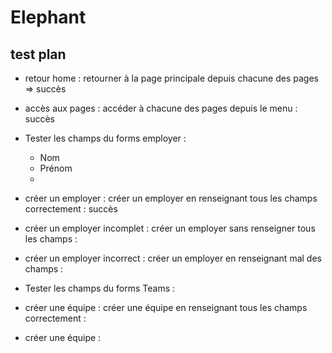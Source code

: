 # Elephant


## test plan
  - retour home : retourner à la page principale depuis chacune des pages => succès
  - accès aux pages : accéder à chacune des pages depuis le menu : succès

  - Tester les champs du forms employer :
    - Nom
    - Prénom
    - 
  - créer un employer : créer un employer en renseignant tous les champs correctement : succès
  - créer un employer incomplet : créer un employer sans renseigner tous les champs :
  - créer un employer incorrect : créer un employer en renseignant mal des champs :

  - Tester les champs du forms Teams :
  - créer une équipe : créer une équipe en renseignant tous les champs correctement :
  - créer une équipe : 
